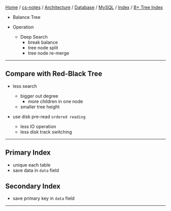 [Home](https://mengxianbin.github.io) /
[cs-notes](https://mengxianbin.github.io/cs-notes/site) /
[Architecture](https://mengxianbin.github.io/cs-notes/site/Architecture) /
[Database](https://mengxianbin.github.io/cs-notes/site/Architecture/Database) /
[MySQL](https://mengxianbin.github.io/cs-notes/site/Architecture/Database/MySQL) /
[Index](https://mengxianbin.github.io/cs-notes/site/Architecture/Database/MySQL/Index) /
[B+ Tree Index](https://mengxianbin.github.io/cs-notes/site/Architecture/Database/MySQL/Index/B+%20Tree%20Index)

* Balance Tree

* Operation
    * Deep Search
        * break balance
        * tree node split
        * tree node re-merge

---

## Compare with Red-Black Tree

* less search
    * bigger out degree
        * more children in one node
    * smaller tree height

* use disk pre-read `ordered reading`
    * less IO operation
    * less disk track switching

---

## Primary Index

* unique each table
* save data in `data` field

## Secondary Index

* save primary key in `data` field

---
